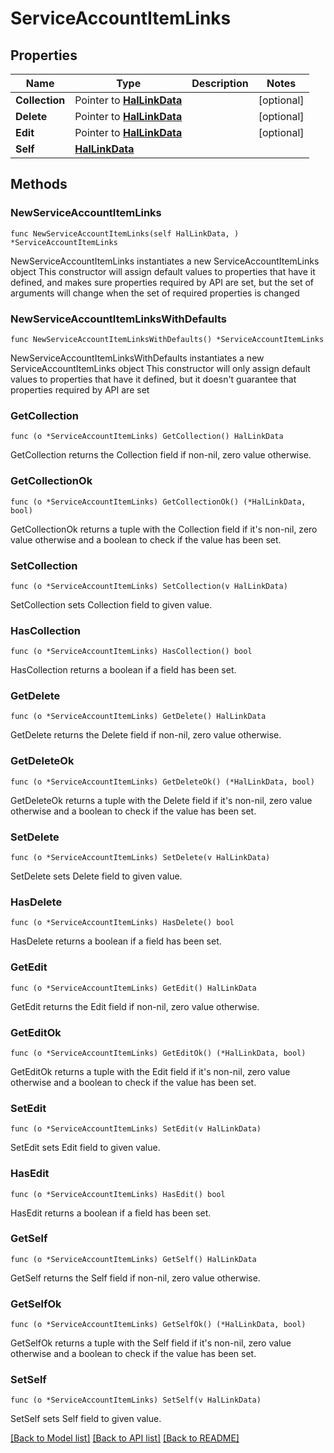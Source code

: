 <!--
Copyright (C) 2020-2025 Arm Limited or its affiliates and Contributors. All rights reserved.
SPDX-License-Identifier: Apache-2.0
-->
# ServiceAccountItemLinks

## Properties

Name | Type | Description | Notes
------------ | ------------- | ------------- | -------------
**Collection** | Pointer to [**HalLinkData**](HalLinkData.md) |  | [optional] 
**Delete** | Pointer to [**HalLinkData**](HalLinkData.md) |  | [optional] 
**Edit** | Pointer to [**HalLinkData**](HalLinkData.md) |  | [optional] 
**Self** | [**HalLinkData**](HalLinkData.md) |  | 

## Methods

### NewServiceAccountItemLinks

`func NewServiceAccountItemLinks(self HalLinkData, ) *ServiceAccountItemLinks`

NewServiceAccountItemLinks instantiates a new ServiceAccountItemLinks object
This constructor will assign default values to properties that have it defined,
and makes sure properties required by API are set, but the set of arguments
will change when the set of required properties is changed

### NewServiceAccountItemLinksWithDefaults

`func NewServiceAccountItemLinksWithDefaults() *ServiceAccountItemLinks`

NewServiceAccountItemLinksWithDefaults instantiates a new ServiceAccountItemLinks object
This constructor will only assign default values to properties that have it defined,
but it doesn't guarantee that properties required by API are set

### GetCollection

`func (o *ServiceAccountItemLinks) GetCollection() HalLinkData`

GetCollection returns the Collection field if non-nil, zero value otherwise.

### GetCollectionOk

`func (o *ServiceAccountItemLinks) GetCollectionOk() (*HalLinkData, bool)`

GetCollectionOk returns a tuple with the Collection field if it's non-nil, zero value otherwise
and a boolean to check if the value has been set.

### SetCollection

`func (o *ServiceAccountItemLinks) SetCollection(v HalLinkData)`

SetCollection sets Collection field to given value.

### HasCollection

`func (o *ServiceAccountItemLinks) HasCollection() bool`

HasCollection returns a boolean if a field has been set.

### GetDelete

`func (o *ServiceAccountItemLinks) GetDelete() HalLinkData`

GetDelete returns the Delete field if non-nil, zero value otherwise.

### GetDeleteOk

`func (o *ServiceAccountItemLinks) GetDeleteOk() (*HalLinkData, bool)`

GetDeleteOk returns a tuple with the Delete field if it's non-nil, zero value otherwise
and a boolean to check if the value has been set.

### SetDelete

`func (o *ServiceAccountItemLinks) SetDelete(v HalLinkData)`

SetDelete sets Delete field to given value.

### HasDelete

`func (o *ServiceAccountItemLinks) HasDelete() bool`

HasDelete returns a boolean if a field has been set.

### GetEdit

`func (o *ServiceAccountItemLinks) GetEdit() HalLinkData`

GetEdit returns the Edit field if non-nil, zero value otherwise.

### GetEditOk

`func (o *ServiceAccountItemLinks) GetEditOk() (*HalLinkData, bool)`

GetEditOk returns a tuple with the Edit field if it's non-nil, zero value otherwise
and a boolean to check if the value has been set.

### SetEdit

`func (o *ServiceAccountItemLinks) SetEdit(v HalLinkData)`

SetEdit sets Edit field to given value.

### HasEdit

`func (o *ServiceAccountItemLinks) HasEdit() bool`

HasEdit returns a boolean if a field has been set.

### GetSelf

`func (o *ServiceAccountItemLinks) GetSelf() HalLinkData`

GetSelf returns the Self field if non-nil, zero value otherwise.

### GetSelfOk

`func (o *ServiceAccountItemLinks) GetSelfOk() (*HalLinkData, bool)`

GetSelfOk returns a tuple with the Self field if it's non-nil, zero value otherwise
and a boolean to check if the value has been set.

### SetSelf

`func (o *ServiceAccountItemLinks) SetSelf(v HalLinkData)`

SetSelf sets Self field to given value.



[[Back to Model list]](../README.md#documentation-for-models) [[Back to API list]](../README.md#documentation-for-api-endpoints) [[Back to README]](../README.md)



